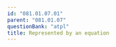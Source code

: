 ```yaml
---
id: "081.01.07.01"
parent: "081.01.07"
questionBank: "atpl"
title: Represented by an equation
---
```

